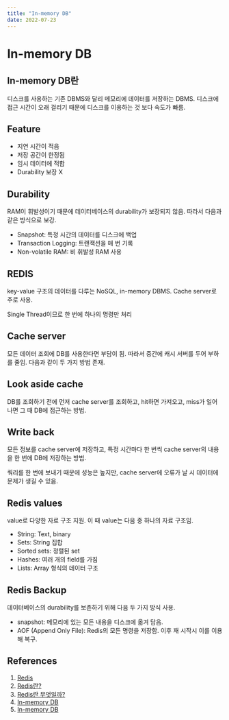 ```yaml
---
title: "In-memory DB"
date: 2022-07-23
---
```


# In-memory DB

## In-memory DB란

디스크를 사용하는 기존 DBMS와 달리 메모리에 데이터를 저장하는 DBMS. 디스크에 접근 시간이 오래 걸리기 때문에 디스크를 이용하는 것 보다 속도가 빠름.

## Feature

- 지연 시간이 적음
- 저장 공간이 한정됨
- 임시 데이터에 적합
- Durability 보장 X

## Durability

RAM이 휘발성이기 때문에 데이터베이스의 durability가 보장되지 않음. 따라서 다음과 같은 방식으로 보강.

- Snapshot: 특정 시간의 데이터를 디스크에 백업
- Transaction Logging: 트랜잭션을 매 번 기록
- Non-volatile RAM: 비 휘발성 RAM 사용

## REDIS

key-value 구조의 데이터를 다루는 NoSQL, in-memory DBMS. Cache server로 주로 사용.

Single Thread이므로 한 번에 하나의 명령만 처리

## Cache server

모든 데이터 조회에 DB를 사용한다면 부담이 됨. 따라서 중간에 캐시 서버를 두어 부하를 줄임. 다음과 같이 두 가지 방법 존재.

## Look aside cache

DB를 조회하기 전에 먼저 cache server를 조회하고, hit하면 가져오고, miss가 일어나면 그 때 DB에 접근하는 방법.

## Write back

모든 정보를 cache server에 저장하고, 특정 시간마다 한 번씩 cache server의 내용을 한 번에 DB에 저장하는 방법.

쿼리를 한 번에 보내기 때문에 성능은 높지만, cache server에 오류가 날 시 데이터에 문제가 생길 수 있음.

## Redis values

value로 다양한 자료 구조 지원. 이 때 value는 다음 중 하나의 자료 구조임.

- String: Text, binary
- Sets: String 집합
- Sorted sets: 정렬된 set
- Hashes: 여러 개의 field를 가짐
- Lists: Array 형식의 데이터 구조

## Redis Backup

데이터베이스의 durability를 보존하기 위해 다음 두 가지 방식 사용.

- snapshot: 메모리에 있는 모든 내용을 디스크에 옮겨 담음.
- AOF (Append Only File): Redis의 모든 명령을 저장함. 이후 재 시작시 이를 이용해 복구.

## References

1. [Redis](https://github.com/gyoogle/tech-interview-for-developer/blob/master/Computer%20Science/Database/Redis.md)
2. [Redis란?](https://wildeveloperetrain.tistory.com/21)
3. [Redis란 무엇일까?](https://devlog-wjdrbs96.tistory.com/374)
4. [In-memory DB](https://2kindsofcs.tistory.com/40)
5. [In-memory DB](https://en.wikipedia.org/wiki/In-memory_database)
